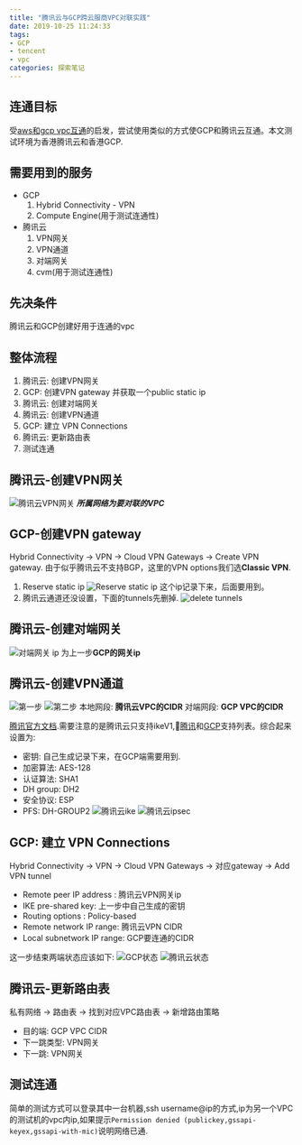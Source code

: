 ```yaml
---
title: "腾讯云与GCP跨云服商VPC对联实践"
date: 2019-10-25 11:24:33
tags: 
- GCP 
- tencent 
- vpc
categories: 探索笔记
---
```


## 连通目标

受[aws和gcp vpc互通][site-to-site-vpn-between-gcp-and-aws]的启发，尝试使用类似的方式使GCP和腾讯云互通。本文测试环境为香港腾讯云和香港GCP.

## 需要用到的服务
  - GCP
     1. Hybrid Connectivity - VPN
     2. Compute Engine(用于测试连通性)
  - 腾讯云
     1. VPN网关
     2. VPN通道
     3. 对端网关
     4. cvm(用于测试连通性)

## 先决条件

腾讯云和GCP创建好用于连通的vpc

## 整体流程
  1. 腾讯云: 创建VPN网关
  2. GCP: 创建VPN gateway 并获取一个public static ip
  3. 腾讯云: 创建对端网关
  4. 腾讯云: 创建VPN通道
  5. GCP: 建立 VPN Connections
  6. 腾讯云: 更新路由表
  7. 测试连通

## 腾讯云-创建VPN网关

![腾讯云VPN网关](/images/tencent-vgw.png)
***所属网络为要对联的VPC***

## GCP-创建VPN gateway
  
Hybrid Connectivity -> VPN -> Cloud VPN Gateways -> Create VPN gateway. 由于似乎腾讯云不支持BGP，这里的VPN options我们选**Classic VPN**. 
  1. Reserve static ip
   ![Reserve static ip](/images/gcp-reserve-ip.png)
   这个ip记录下来，后面要用到。
  2. 腾讯云通道还没设置，下面的tunnels先删掉.
   ![delete tunnels](/images/gcp-tunnels.png)

## 腾讯云-创建对端网关

![对端网关](/images/tencent-op-vgw.png)
ip 为上一步**GCP的网关ip**

## 腾讯云-创建VPN通道

![第一步](/images/tencent-vpn-tunnel1.png)
![第二步](/images/tencent-vpn-tunnel2.png)
本地网段: **腾讯云VPC的CIDR**
对端网段: **GCP VPC的CIDR**

[腾讯官方文档][tencent-vpngw-doc].需要注意的是腾讯云只支持ikeV1,[腾讯][tencent-support-cipher]和[GCP][gcp-support-cipher]支持列表。综合起来设置为:
- 密钥: 自己生成记录下来，在GCP端需要用到.
- 加密算法: AES-128
- 认证算法: SHA1
- DH group: DH2
- 安全协议: ESP
- PFS: DH-GROUP2
![腾讯云ike](/images/tencent-ike.png)
![腾讯云ipsec](/images/tencent-ipsec.png)


## GCP: 建立 VPN Connections

Hybrid Connectivity -> VPN -> Cloud VPN Gateways -> 对应gateway -> Add VPN tunnel
  - Remote peer IP address : 腾讯云VPN网关ip
  - IKE pre-shared key: 上一步中自己生成的密钥
  - Routing options : Policy-based
  - Remote network IP range: 腾讯云VPN CIDR
  - Local subnetwork IP range: GCP要连通的CIDR

这一步结束两端状态应该如下:
    ![GCP状态](/images/gcp-tunnel-status.png)
    ![腾讯云状态](/images/tencent-tunnel-status.png)

## 腾讯云-更新路由表

私有网络 -> 路由表 -> 找到对应VPC路由表 -> 新增路由策略
  - 目的端: GCP VPC CIDR
  - 下一跳类型: VPN网关
  - 下一跳: VPN网关
  
## 测试连通

简单的测试方式可以登录其中一台机器,ssh username@ip的方式,ip为另一个VPC的测试机的vpc内ip,如果提示`Permission denied (publickey,gssapi-keyex,gssapi-with-mic)`说明网络已通.

[site-to-site-vpn-between-gcp-and-aws]: https://medium.com/@oleg.pershin/site-to-site-vpn-between-gcp-and-aws-with-dynamic-bgp-routing-7d7e0366036d
[tencent-vpngw-doc]: https://cloud.tencent.com/document/product/554/18989
[tencent-support-cipher]: https://cloud.tencent.com/document/product/554/18904
[gcp-support-cipher]: https://cloud.google.com/vpn/docs/concepts/supported-ike-ciphers#phase-1_3